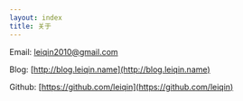 ```yaml
---
layout: index
title: 关于
---
```


Email: leiqin2010@gmail.com

Blog: [http://blog.leiqin.name](http://blog.leiqin.name)

Github: [https://github.com/leiqin](https://github.com/leiqin)
